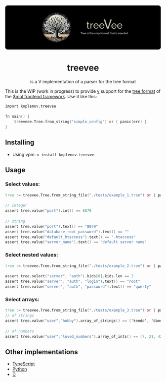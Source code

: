 ![](https://github.com/koplenov/treevee/blob/master/docs/banner.png?raw=true)
<div align="center">
    <h1>treevee</h1>
    <p>is a V implementation of a parser for the tree format</p>
</div>

This is the WIP (work in progress) to provide [v](https://vlang.io) support for the [tree format](https://github.com/hyoo-ru/mam_mol/tree/master/tree2) of the [$mol frontend framework](https://github.com/hyoo-ru). Use it like this:

```v
import koplenov.treevee

fn main() {
    treeveee.Tree.from_string("simple_config") or { panic(err) }
}
```


## Installing
- Using vpm: `v install koplenov.treevee`


## Usage

### Select values:

```v
tree := treevee.Tree.from_string_file("./tests/example_1.tree") or { panic(err) }

// integer
assert tree.value("port").int() == 8079

// string
assert tree.value("port").text() == "8079"
assert tree.value("database_root_password").text() == ""
assert tree.value("default_htaccess").text() == ".htaccess"
assert tree.value("server_name").text() == "default server name"
```

### Select nested values:

```v
tree := treevee.Tree.from_string_file("./tests/example_2.tree") or { panic(err) }

assert tree.select("server", "auth").kids[0].kids.len == 2
assert tree.value("server", "auth", "login").text() == "root"
assert tree.value("server", "auth", "password").text() == "qwerty"
```

### Select arrays:

```v
tree := treevee.Tree.from_string_file("./tests/example_3.tree") or { panic(err) }
// of strings
assert tree.value("user","hobby").array_of_strings() == ['kendo', 'dance', 'role play']

// of numbers
assert tree.value("user","loved_numbers").array_of_ints() == [7, 21, 42]
```


## Other implementations

* [TypeScript](https://github.com/eigenmethod/mol/tree/master/tree2)
* [Python](https://github.com/thenesterov/treearbo)
* [D](https://github.com/nin-jin/tree.d)
